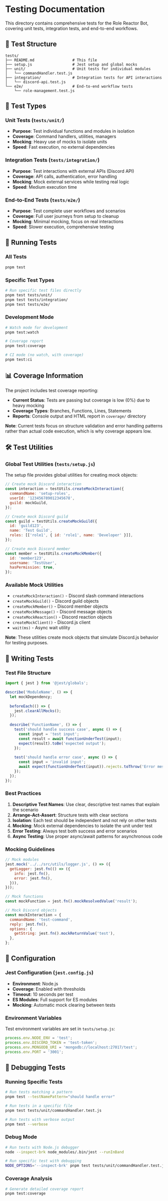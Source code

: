 # Testing Documentation

This directory contains comprehensive tests for the Role Reactor Bot, covering unit tests, integration tests, and end-to-end workflows.

## 📁 Test Structure

```
tests/
├── README.md                 # This file
├── setup.js                  # Jest setup and global mocks
├── unit/                     # Unit tests for individual modules
│   └── commandHandler.test.js
├── integration/              # Integration tests for API interactions
│   └── discord-api.test.js
└── e2e/                      # End-to-end workflow tests
    └── role-management.test.js
```

## 🧪 Test Types

### Unit Tests (`tests/unit/`)
- **Purpose**: Test individual functions and modules in isolation
- **Coverage**: Command handlers, utilities, managers
- **Mocking**: Heavy use of mocks to isolate units
- **Speed**: Fast execution, no external dependencies

### Integration Tests (`tests/integration/`)
- **Purpose**: Test interactions with external APIs (Discord API)
- **Coverage**: API calls, authentication, error handling
- **Mocking**: Mock external services while testing real logic
- **Speed**: Medium execution time

### End-to-End Tests (`tests/e2e/`)
- **Purpose**: Test complete user workflows and scenarios
- **Coverage**: Full user journeys from setup to cleanup
- **Mocking**: Minimal mocking, focus on real interactions
- **Speed**: Slower execution, comprehensive testing

## 🚀 Running Tests

### All Tests
```bash
pnpm test
```

### Specific Test Types
```bash
# Run specific test files directly
pnpm test tests/unit/
pnpm test tests/integration/
pnpm test tests/e2e/
```

### Development Mode
```bash
# Watch mode for development
pnpm test:watch

# Coverage report
pnpm test:coverage

# CI mode (no watch, with coverage)
pnpm test:ci
```

## 📊 Coverage Information

The project includes test coverage reporting:

- **Current Status**: Tests are passing but coverage is low (0%) due to heavy mocking
- **Coverage Types**: Branches, Functions, Lines, Statements
- **Reports**: Console output and HTML report in `coverage/` directory

**Note**: Current tests focus on structure validation and error handling patterns rather than actual code execution, which is why coverage appears low.

## 🛠️ Test Utilities

### Global Test Utilities (`tests/setup.js`)

The setup file provides global utilities for creating mock objects:

```javascript
// Create mock Discord interaction
const interaction = testUtils.createMockInteraction({
  commandName: 'setup-roles',
  userId: '123456789012345678',
  guild: mockGuild,
});

// Create mock Discord guild
const guild = testUtils.createMockGuild({
  id: 'guild123',
  name: 'Test Guild',
  roles: [['role1', { id: 'role1', name: 'Developer' }]],
});

// Create mock Discord member
const member = testUtils.createMockMember({
  id: 'member123',
  username: 'TestUser',
  hasPermission: true,
});
```

### Available Mock Utilities

- `createMockInteraction()` - Discord slash command interactions
- `createMockGuild()` - Discord guild objects  
- `createMockMember()` - Discord member objects
- `createMockMessage()` - Discord message objects
- `createMockReaction()` - Discord reaction objects
- `createMockClient()` - Discord.js client
- `wait(ms)` - Async wait utility

**Note**: These utilities create mock objects that simulate Discord.js behavior for testing purposes.

## 📝 Writing Tests

### Test File Structure

```javascript
import { jest } from '@jest/globals';

describe('ModuleName', () => {
  let mockDependency;
  
  beforeEach(() => {
    jest.clearAllMocks();
  });
  
  describe('FunctionName', () => {
    test('should handle success case', async () => {
      const input = 'test input';
      const result = await functionUnderTest(input);
      expect(result).toBe('expected output');
    });
    
    test('should handle error case', async () => {
      const input = 'invalid input';
      await expect(functionUnderTest(input)).rejects.toThrow('Error message');
    });
  });
});
```

### Best Practices

1. **Descriptive Test Names**: Use clear, descriptive test names that explain the scenario
2. **Arrange-Act-Assert**: Structure tests with clear sections
3. **Isolation**: Each test should be independent and not rely on other tests
4. **Mocking**: Mock external dependencies to isolate the unit under test
5. **Error Testing**: Always test both success and error scenarios
6. **Async Testing**: Use proper async/await patterns for asynchronous code

### Mocking Guidelines

```javascript
// Mock modules
jest.mock('../../src/utils/logger.js', () => ({
  getLogger: jest.fn(() => ({
    info: jest.fn(),
    error: jest.fn(),
  })),
}));

// Mock functions
const mockFunction = jest.fn().mockResolvedValue('result');

// Mock Discord objects
const mockInteraction = {
  commandName: 'test-command',
  reply: jest.fn(),
  options: {
    getString: jest.fn().mockReturnValue('test'),
  },
};
```

## 🔧 Configuration

### Jest Configuration (`jest.config.js`)

- **Environment**: Node.js
- **Coverage**: Enabled with thresholds
- **Timeout**: 10 seconds per test
- **ES Modules**: Full support for ES modules
- **Mocking**: Automatic mock clearing between tests

### Environment Variables

Test environment variables are set in `tests/setup.js`:

```javascript
process.env.NODE_ENV = 'test';
process.env.DISCORD_TOKEN = 'test-token';
process.env.MONGODB_URI = 'mongodb://localhost:27017/test';
process.env.PORT = '3001';
```

## 🐛 Debugging Tests

### Running Specific Tests

```bash
# Run tests matching a pattern
pnpm test --testNamePattern="should handle error"

# Run tests in a specific file
pnpm test tests/unit/commandHandler.test.js

# Run tests with verbose output
pnpm test --verbose
```

### Debug Mode

```bash
# Run tests with Node.js debugger
node --inspect-brk node_modules/.bin/jest --runInBand

# Run specific test with debugging
NODE_OPTIONS='--inspect-brk' pnpm test tests/unit/commandHandler.test.js
```

### Coverage Analysis

```bash
# Generate detailed coverage report
pnpm test:coverage
``` 
